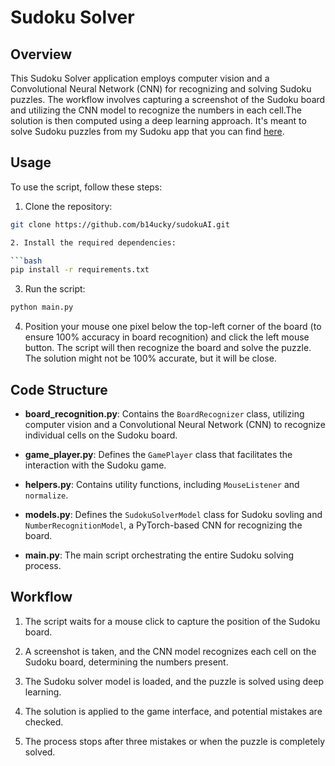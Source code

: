 # Sudoku Solver

## Overview

This Sudoku Solver application employs computer vision and a Convolutional Neural Network (CNN) for recognizing and solving Sudoku puzzles. The workflow involves capturing a screenshot of the Sudoku board and utilizing the CNN model to recognize the numbers in each cell.The solution is then computed using a deep learning approach. It's meant to solve Sudoku puzzles from my Sudoku app that you can find [here](https://github.com/b14ucky/sudoku-final-project).

## Usage

To use the script, follow these steps:

1. Clone the repository:
   
```bash
git clone https://github.com/b14ucky/sudokuAI.git

2. Install the required dependencies:

```bash
pip install -r requirements.txt
```

3. Run the script:

```bash
python main.py
```

4. Position your mouse one pixel below the top-left corner of the board (to ensure 100% accuracy in board recognition) and click the left mouse button. The script will then recognize the board and solve the puzzle. The solution might not be 100% accurate, but it will be close.

## Code Structure

- **board_recognition.py**: Contains the `BoardRecognizer` class, utilizing computer vision and a Convolutional Neural Network (CNN) to recognize individual cells on the Sudoku board.

- **game_player.py**: Defines the `GamePlayer` class that facilitates the interaction with the Sudoku game.

- **helpers.py**: Contains utility functions, including `MouseListener` and `normalize`.

- **models.py**: Defines the `SudokuSolverModel` class for Sudoku sovling and `NumberRecognitionModel`, a PyTorch-based CNN for recognizing the board.

- **main.py**: The main script orchestrating the entire Sudoku solving process.

## Workflow

1. The script waits for a mouse click to capture the position of the Sudoku board.

2. A screenshot is taken, and the CNN model recognizes each cell on the Sudoku board, determining the numbers present.

3. The Sudoku solver model is loaded, and the puzzle is solved using deep learning.

4. The solution is applied to the game interface, and potential mistakes are checked.

5. The process stops after three mistakes or when the puzzle is completely solved.
